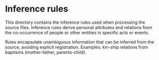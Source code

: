 # Inference rules

This directory contains the inference rules used when processing the source files. Inference rules derive personal attributes and relations from the co-occurrence of people or other entities in specific acts or events. 

Rules encapsulate unambiguous information that can be inferred from the source, avoiding explicit registration. Examples: kin-ship relations from baptisms (mother-father, parents-child).